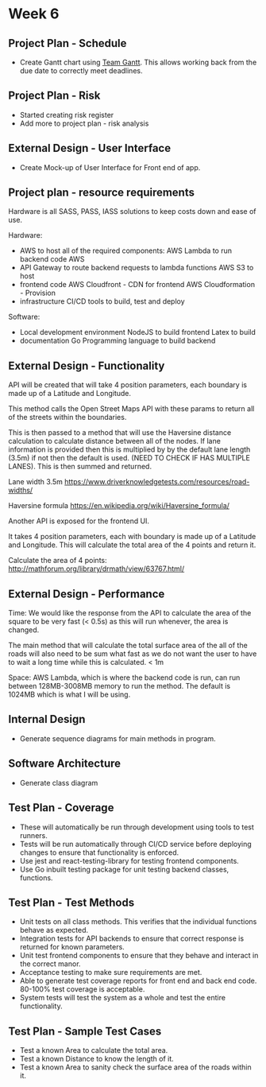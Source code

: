 # Week 6

## Project Plan - Schedule

- Create Gantt chart using [Team Gantt](https://teamgantt.com). This allows
  working back from the due date to correctly meet deadlines.

## Project Plan - Risk

- Started creating risk register
- Add more to project plan - risk analysis

## External Design - User Interface

- Create Mock-up of User Interface for Front end of app.

## Project plan - resource requirements

Hardware is all SASS, PASS, IASS solutions to keep costs down and ease of use.

Hardware:

- AWS to host all of the required components: AWS Lambda to run backend code AWS
- API Gateway to route backend requests to lambda functions AWS S3 to host
- frontend code AWS Cloudfront - CDN for frontend AWS Cloudformation - Provision
- infrastructure CI/CD tools to build, test and deploy

Software:

- Local development environment NodeJS to build frontend Latex to build
- documentation Go Programming language to build backend

## External Design - Functionality

API will be created that will take 4 position parameters, each boundary is made
up of a Latitude and Longitude.

This method calls the Open Street Maps API with these params to return all of
the streets within the boundaries.

This is then passed to a method that will use the Haversine distance calculation
to calculate distance between all of the nodes. If lane information is provided
then this is multiplied by by the default lane length (3.5m) if not then the
default is used. (NEED TO CHECK IF HAS MULTIPLE LANES). This is then summed and
returned.

Lane width 3.5m <https://www.driverknowledgetests.com/resources/road-widths/>

Haversine formula <https://en.wikipedia.org/wiki/Haversine_formula/>

Another API is exposed for the frontend UI.

It takes 4 position parameters, each with boundary is made up of a Latitude and
Longitude. This will calculate the total area of the 4 points and return it.

Calculate the area of 4 points:
<http://mathforum.org/library/drmath/view/63767.html/>

## External Design - Performance

Time: We would like the response from the API to calculate the area of the
square to be very fast (< 0.5s) as this will run whenever, the area is changed.

The main method that will calculate the total surface area of the all of the
roads will also need to be sum what fast as we do not want the user to have to
wait a long time while this is calculated. < 1m

Space: AWS Lambda, which is where the backend code is run, can run between
128MB-3008MB memory to run the method. The default is 1024MB which is what I
will be using.

## Internal Design

- Generate sequence diagrams for main methods in program.

## Software Architecture

- Generate class diagram

## Test Plan - Coverage

- These will automatically be run through development using tools to test
  runners.
- Tests will be run automatically through CI/CD service before deploying changes
  to ensure that functionality is enforced.
- Use jest and react-testing-library for testing frontend components.
- Use Go inbuilt testing package for unit testing backend classes, functions.

## Test Plan - Test Methods

- Unit tests on all class methods. This verifies that the individual functions
  behave as expected.
- Integration tests for API backends to ensure that correct response is returned
  for known parameters.
- Unit test frontend components to ensure that they behave and interact in the
  correct manor.
- Acceptance testing to make sure requirements are met.
- Able to generate test coverage reports for front end and back end code.
  80-100% test coverage is acceptable.
- System tests will test the system as a whole and test the entire
  functionality.

## Test Plan - Sample Test Cases

- Test a known Area to calculate the total area.
- Test a known Distance to know the length of it.
- Test a known Area to sanity check the surface area of the roads within it.
